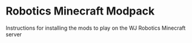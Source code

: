 # Robotics Minecraft Modpack
Instructions for installing the mods to play on the WJ Robotics Minecraft server
